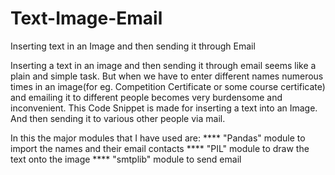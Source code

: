 # Text-Image-Email
Inserting text in an Image and then sending it through Email

Inserting a text in an image and then sending it through email seems like a plain and simple task. But when we have to enter different names numerous times in an image(for eg. Competition Certificate or some course certificate) and emailing it to different people becomes very burdensome and inconvenient. This Code Snippet is made for inserting a text into an Image. And then sending it to various other people via mail.

In this the major modules that I have used are:
**** "Pandas" module to import the names and their email contacts
**** "PIL" module to draw the text onto the image
**** "smtplib" module to send email
